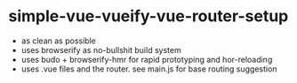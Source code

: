 # simple-vue-vueify-vue-router-setup

- as clean as possible
- uses browserify as no-bullshit build system
- uses budo + browserify-hmr for rapid prototyping and hor-reloading
- uses .vue files and the router. see main.js for base routing suggestion
